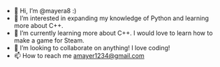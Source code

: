 - 👋 Hi, I’m @mayera8 :)
- 👀 I’m interested in expanding my knowledge of Python and learning more about C++.
- 🌱 I’m currently learning more about C++. I would love to learn how to make a game for Steam. 
- 💞️ I’m looking to collaborate on anything! I love coding!
- 📫 How to reach me amayer1234@gmail.com

<!---
mayera8/mayera8 is a ✨ special ✨ repository because its `README.md` (this file) appears on your GitHub profile.
You can click the Preview link to take a look at your changes.
--->
